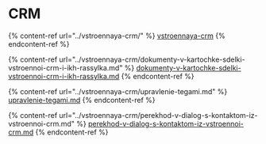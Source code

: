 # CRM

{% content-ref url="../vstroennaya-crm/" %}
[vstroennaya-crm](../vstroennaya-crm/)
{% endcontent-ref %}

{% content-ref url="../vstroennaya-crm/dokumenty-v-kartochke-sdelki-vstroennoi-crm-i-ikh-rassylka.md" %}
[dokumenty-v-kartochke-sdelki-vstroennoi-crm-i-ikh-rassylka.md](../vstroennaya-crm/dokumenty-v-kartochke-sdelki-vstroennoi-crm-i-ikh-rassylka.md)
{% endcontent-ref %}

{% content-ref url="../vstroennaya-crm/upravlenie-tegami.md" %}
[upravlenie-tegami.md](../vstroennaya-crm/upravlenie-tegami.md)
{% endcontent-ref %}

{% content-ref url="../vstroennaya-crm/perekhod-v-dialog-s-kontaktom-iz-vstroennoi-crm.md" %}
[perekhod-v-dialog-s-kontaktom-iz-vstroennoi-crm.md](../vstroennaya-crm/perekhod-v-dialog-s-kontaktom-iz-vstroennoi-crm.md)
{% endcontent-ref %}
